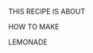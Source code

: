THIS RECIPE IS ABOUT 

HOW TO MAKE 
                                                                                                         
LEMONADE